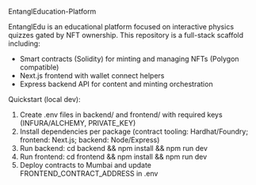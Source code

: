 EntanglEducation-Platform

EntanglEdu is an educational platform focused on interactive physics quizzes gated by NFT ownership. This repository is a full-stack scaffold including:
- Smart contracts (Solidity) for minting and managing NFTs (Polygon compatible)
- Next.js frontend with wallet connect helpers
- Express backend API for content and minting orchestration

Quickstart (local dev):
1. Create .env files in backend/ and frontend/ with required keys (INFURA/ALCHEMY, PRIVATE_KEY)
2. Install dependencies per package (contract tooling: Hardhat/Foundry; frontend: Next.js; backend: Node/Express)
3. Run backend: cd backend && npm install && npm run dev
4. Run frontend: cd frontend && npm install && npm run dev
5. Deploy contracts to Mumbai and update FRONTEND_CONTRACT_ADDRESS in .env